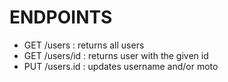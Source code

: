 # ENDPOINTS


* GET   /users          :       returns all users
* GET   /users/id       :       returns user with the given id
* PUT   /users.id       :       updates username and/or moto   